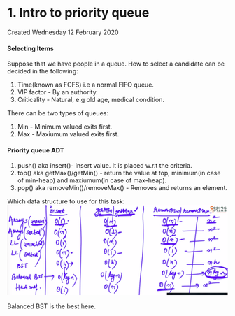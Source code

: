 # 1. Intro to priority queue
Created Wednesday 12 February 2020

#### Selecting Items
Suppose that we have people in a queue. How to select a candidate can be decided in the following:

1. Time(known as FCFS) i.e a normal FIFO queue.
2. VIP factor - By an authority.
3. Criticality - Natural, e.g old age, medical condition.


There can be two types of queues:

1. Min -  Minimum valued exits first.
2. Max - Maxiumum valued exits first.


#### Priority queue ADT

1. push() aka insert()- insert value. It is placed w.r.t the criteria.
2. top() aka getMax()/getMin() - return the value at top, minimum(in case of min-heap) and maxiumum(in case of max-heap).
3. pop() aka removeMin()/removeMax() - Removes and returns an element.


Which data structure to use for this task:
![](./1._Intro_to_priority_queue/Selection_041.png)

Balanced BST is the best here.

